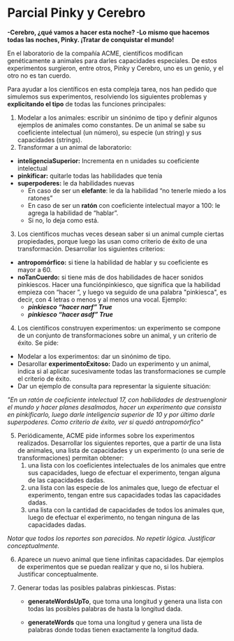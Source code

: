 
# Parcial Pinky y Cerebro


**-Cerebro, ¿qué vamos a hacer esta noche? -Lo mismo que hacemos todas las noches, Pinky. ¡Tratar de conquistar el mundo!**

En el laboratorio de la compañía ACME, científicos modifican genéticamente a animales para darles capacidades especiales. De estos experimentos surgieron, entre otros, Pinky y Cerebro, uno es un genio, y el otro no es tan cuerdo.

Para ayudar a los científicos en esta compleja tarea, nos han pedido que simulemos sus experimentos, resolviendo los siguientes problemas y **explicitando el tipo** de todas las funciones principales:

1. Modelar a los animales: escribir un sinónimo de tipo y definir algunos ejemplos de animales como constantes. De un animal se sabe su coeficiente intelectual (un número), su especie (un string) y sus capacidades (strings).
2. Transformar a un animal de laboratorio:
- **inteligenciaSuperior:** Incrementa en n unidades su coeficiente intelectual
- **pinkificar:** quitarle todas las habilidades que tenía
- **superpoderes:**  le da habilidades nuevas
  - En caso de ser un **elefante**: le da la habilidad “no tenerle miedo a los ratones”
  - En caso de ser un **ratón** con coeficiente intelectual mayor a 100: le agrega la habilidad de “hablar”.
  - Si no, lo deja como está.
  
3. Los científicos muchas veces desean saber si un animal cumple ciertas propiedades, porque luego las usan como criterio de éxito de una transformación. Desarrollar los siguientes criterios:
- **antropomórfico:** si tiene la habilidad de hablar y su coeficiente es mayor a 60.
- **noTanCuerdo:** si tiene más de dos habilidades de hacer sonidos pinkiescos. Hacer una funciónpinkiesco, que significa que la habilidad empieza con “hacer ”, y luego va seguido de una palabra "pinkiesca", es decir, con 4 letras o menos y al menos una vocal. Ejemplo:
  - ***pinkiesco “hacer narf” True***
  - ***pinkiesco “hacer asdf” True***
4. Los científicos construyen experimentos: un experimento se compone de un conjunto de transformaciones sobre un animal, y un criterio de éxito. Se pide:
- Modelar a los experimentos: dar un sinónimo de tipo.
- Desarollar **experimentoExitoso:** Dado un experimento y un animal, indica si al aplicar sucesivamente todas las transformaciones se cumple el criterio de éxito.
- Dar un ejemplo de consulta para representar la siguiente situación:

*"En un ratón de coeficiente intelectual 17, con habilidades de destruenglonir el mundo y hacer planes desalmados, hacer un experimento que consista en pinkificarlo, luego darle inteligencia superior de 10 y por último darle superpoderes. Como criterio de éxito, ver si quedó antropomórfico"*

5. Periódicamente, ACME pide informes sobre los experimentos realizados. Desarrollar los siguientes reportes, que a partir de una lista de animales, una lista de capacidades y un experimento (o una serie de transformaciones) permitan obtener:
   1. una lista con los coeficientes intelectuales de los animales que entre sus capacidades, luego de efectuar el experimento, tengan alguna de las capacidades dadas.
   2. una lista con las especie de los animales que, luego de efectuar el experimento, tengan entre sus capacidades todas las capacidades dadas.
   3. una lista con la cantidad de capacidades de todos los animales que, luego de efectuar el experimento, no tengan ninguna de las capacidades dadas.

*Notar que todos los reportes son parecidos. No repetir lógica. Justificar conceptualmente.*

6. Aparece un nuevo animal que tiene infinitas capacidades. Dar ejemplos de experimentos que se puedan realizar y que no, si los hubiera. Justificar conceptualmente.
7. Generar todas las posibles palabras pinkiescas. Pistas:

    - **generateWordsUpTo**, que toma una longitud y genera una lista con todas las posibles palabras de hasta la longitud dada.

   - **generateWords** que toma una longitud y genera una lista de palabras donde todas tienen exactamente la longitud dada.
